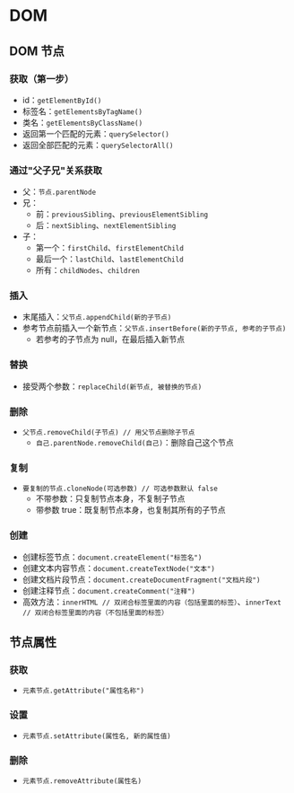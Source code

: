 # DOM

## DOM 节点

### 获取（第一步）

- id：`getElementById()`
- 标签名：`getElementsByTagName()`
- 类名：`getElementsByClassName()`
- 返回第一个匹配的元素：`querySelector()`
- 返回全部匹配的元素：`querySelectorAll()`

### 通过"父子兄"关系获取

- 父：`节点.parentNode`
- 兄：
  - 前：`previousSibling`、`previousElementSibling`
  - 后：`nextSibling`、`nextElementSibling`
- 子：
  - 第一个：`firstChild`、`firstElementChild`
  - 最后一个：`lastChild`、`lastElementChild`
  - 所有：`childNodes`、`children`

### 插入

- 末尾插入：`父节点.appendChild(新的子节点)`
- 参考节点前插入一个新节点：`父节点.insertBefore(新的子节点, 参考的子节点)`
  - 若参考的子节点为 null，在最后插入新节点

### 替换

- 接受两个参数：`replaceChild(新节点, 被替换的节点)`

### 删除

- `父节点.removeChild(子节点) // 用父节点删除子节点`
  - `自己.parentNode.removeChild(自己)`：删除自己这个节点

### 复制

- `要复制的节点.cloneNode(可选参数) // 可选参数默认 false`
  - 不带参数：只复制节点本身，不复制子节点
  - 带参数 true：既复制节点本身，也复制其所有的子节点

### 创建

- 创建标签节点：`document.createElement("标签名")`
- 创建文本内容节点：`document.createTextNode("文本")`
- 创建文档片段节点：`document.createDocumentFragment("文档片段")`
- 创建注释节点：`document.createComment("注释")`
- 高效方法：`innerHTML // 双闭合标签里面的内容（包括里面的标签）`、`innerText // 双闭合标签里面的内容（不包括里面的标签）`

## 节点属性

### 获取

- `元素节点.getAttribute("属性名称")`

### 设置

- `元素节点.setAttribute(属性名, 新的属性值)`

### 删除

- `元素节点.removeAttribute(属性名)`
